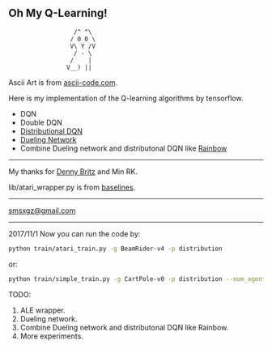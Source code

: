 Oh My Q-Learning!
----
                      /^ ^\
                     / 0 0 \
                     V\ Y /V
                      / - \
                     /    |
                    V__) ||

Ascii Art is from [ascii-code.com](https://www.ascii-code.com/ascii-art/animals/dogs.php).


Here is my implementation of the Q-learning algorithms by tensorflow.
* DQN
* Double DQN
* [Distributional DQN](https://arxiv.org/abs/1707.06887)
* [Dueling Network](https://arxiv.org/pdf/1511.06581)
* Combine Dueling network and distributonal DQN like [Rainbow](https://arxiv.org/pdf/1710.02298)

----
My thanks for [Denny Britz](https://github.com/dennybritz/reinforcement-learning) and Min RK.

lib/atari_wrapper.py is from [baselines](https://github.com/openai/baselines/blob/master/baselines/common/atari_wrappers.py).

----
smsxgz@gmail.com

----
2017/11/1
Now you can run the code by:
```bash
python train/atari_train.py -g BeamRider-v4 -p distribution
```
or:
```bash
python train/simple_train.py -g CartPole-v0 -p distribution --num_agent 1 --num_worker 1
```

TODO:
1. ALE wrapper.
2. Dueling network.
3. Combine Dueling network and distributonal DQN like Rainbow.
4. More experiments.
